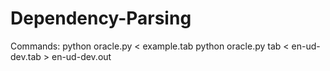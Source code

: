 # Dependency-Parsing

Commands:
python oracle.py < example.tab
python oracle.py tab < en-ud-dev.tab > en-ud-dev.out
